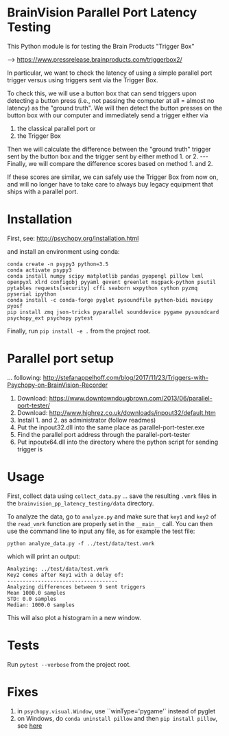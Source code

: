 # BrainVision Parallel Port Latency Testing

This Python module is for testing the Brain Products "Trigger Box"

--> https://www.pressrelease.brainproducts.com/triggerbox2/

In particular, we want to check the latency of using a simple parallel port trigger
versus using triggers sent via the Trigger Box.

To check this, we will use a button box that can send triggers upon detecting a
button press (i.e., not passing the computer at all = almost no latency) as the
"ground truth". We will then detect the button presses on the button box with our
computer and immediately send a trigger either via

1. the classical parallel port or
2. the Trigger Box

Then we will calculate the difference between the "ground truth" trigger sent by
the button box and the trigger sent by either method 1. or 2. --- Finally, we will
compare the difference scores based on method 1. and 2.

If these scores are similar, we can safely use the Trigger Box from now on, and will
no longer have to take care to always buy legacy equipment that ships with a parallel port.

# Installation

First, see: http://psychopy.org/installation.html

and install an environment using conda:

```
conda create -n psypy3 python=3.5
conda activate psypy3
conda install numpy scipy matplotlib pandas pyopengl pillow lxml openpyxl xlrd configobj pyyaml gevent greenlet msgpack-python psutil pytables requests[security] cffi seaborn wxpython cython pyzmq pyserial ipython
conda install -c conda-forge pyglet pysoundfile python-bidi moviepy pyosf
pip install zmq json-tricks pyparallel sounddevice pygame pysoundcard psychopy_ext psychopy pytest
```

Finally, run `pip install -e .` from the project root.

# Parallel port setup
... following: http://stefanappelhoff.com/blog/2017/11/23/Triggers-with-Psychopy-on-BrainVision-Recorder

1. Download: https://www.downtowndougbrown.com/2013/06/parallel-port-tester/
2. Download: http://www.highrez.co.uk/downloads/inpout32/default.htm
3. Install 1. and 2. as administrator (follow readmes)
4. Put the inpout32.dll into the same place as parallel-port-tester.exe
5. Find the parallel port address through the parallel-port-tester
6. Put inpoutx64.dll into the directory where the python script for sending trigger is

# Usage

First, collect data using `collect_data.py` ... save the resulting `.vmrk` files in the `brainvision_pp_latency_testing/data` directory.

To analyze the data, go to `analyze.py` and make sure that `key1` and `key2`
of the `read_vmrk` function are properly set in the `__main__` call. You can
then use the command line to input any file, as for example the test file:

`python analyze_data.py -f ../test/data/test.vmrk`

which will print an output:

```
Analyzing: ../test/data/test.vmrk
Key2 comes after Key1 with a delay of:
------------------------------------
Analyzing differences between 9 sent triggers
Mean 1000.0 samples
STD: 0.0 samples
Median: 1000.0 samples

```

This will also plot a histogram in a new window.

# Tests

Run `pytest --verbose` from the project root.

# Fixes
1. in `psychopy.visual.Window`, use ``winType='pygame'` instead of pyglet
2. on Windows, do `conda uninstall pillow` and then `pip install pillow`, see [here](https://github.com/python-pillow/Pillow/issues/2945)
